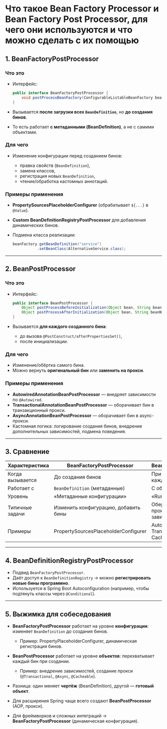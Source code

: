# Что такое Bean Factory Processor и Bean Factory Post Processor, для чего они используются и что можно сделать с их помощью

## 1. BeanFactoryPostProcessor

### Что это

* Интерфейс:

  ```java
  public interface BeanFactoryPostProcessor {
      void postProcessBeanFactory(ConfigurableListableBeanFactory beanFactory);
  }
  ```
* Вызывается **после загрузки всех `BeanDefinition`**, но **до создания бинов**.
* То есть работает **с метаданными (BeanDefinition)**, а не с самими объектами.

### Для чего

* Изменение конфигурации перед созданием бинов:

    * правка свойств (`BeanDefinition`),
    * замена классов,
    * регистрация новых `BeanDefinition`,
    * чтение/обработка кастомных аннотаций.

### Примеры применения

* **PropertySourcesPlaceholderConfigurer** (обрабатывает `${...}` в `@Value`).
* **Custom BeanDefinitionRegistryPostProcessor** для добавления динамических бинов.
* Подмена класса реализации:

  ```java
  beanFactory.getBeanDefinition("service")
             .setBeanClass(AlternativeService.class);
  ```

---

## 2. BeanPostProcessor

### Что это

* Интерфейс:

  ```java
  public interface BeanPostProcessor {
      Object postProcessBeforeInitialization(Object bean, String beanName);
      Object postProcessAfterInitialization(Object bean, String beanName);
  }
  ```
* Вызывается **для каждого созданного бина**:

    * до вызова `@PostConstruct/afterPropertiesSet()`,
    * после инициализации.

### Для чего

* Изменение/обёртка самого бина.
* Можно вернуть **оригинальный бин** или **заменить на прокси**.

### Примеры применения

* **AutowiredAnnotationBeanPostProcessor** — внедряет зависимости по `@Autowired`.
* **TransactionalAnnotationBeanPostProcessor** — оборачивает бин в транзакционный прокси.
* **AsyncAnnotationBeanPostProcessor** — оборачивает бин в async-прокси.
* Кастомная логика: логирование создания бинов, внедрение дополнительных зависимостей, подмена поведения.

---

## 3. Сравнение

| Характеристика   | BeanFactoryPostProcessor             | BeanPostProcessor                           |
| ---------------- | ------------------------------------ | ------------------------------------------- |
| Когда вызывается | До создания бинов                    | При создании каждого бина                   |
| Работает с       | `BeanDefinition` (метаданные)        | С объектом бина                             |
| Уровень          | «Метаданные конфигурации»            | «Runtime объект»                            |
| Типичные задачи  | Изменить конфигурацию, добавить бины | Обернуть бин в прокси, внедрить зависимости |
| Примеры          | PropertySourcesPlaceholderConfigurer | Autowired, Async, Transactional, Cacheable  |

---

## 4. BeanDefinitionRegistryPostProcessor

* Подвид `BeanFactoryPostProcessor`.
* Даёт доступ к `BeanDefinitionRegistry` → можно **регистрировать новые бины программно**.
* Используется в Spring Boot Autoconfiguration (например, чтобы подтянуть классы через `@Conditional`).

---

## 5. Выжимка для собеседования

* **BeanFactoryPostProcessor** работает на уровне **конфигурации**: изменяет `BeanDefinition` до создания бинов.

    * Пример: PropertyPlaceholderConfigurer, динамическая регистрация бинов.
* **BeanPostProcessor** работает на уровне **объектов**: перехватывает каждый бин при создании.

    * Пример: внедрение зависимостей, создание прокси (`@Transactional`, `@Async`, `@Cacheable`).
* Разница: один меняет **чертёж** (BeanDefinition), другой — **готовый объект**.
* Для расширения Spring чаще всего создают **BeanPostProcessor** (AOP, прокси).
* Для фреймворков и сложных интеграций → **BeanFactoryPostProcessor** (динамическая конфигурация).
